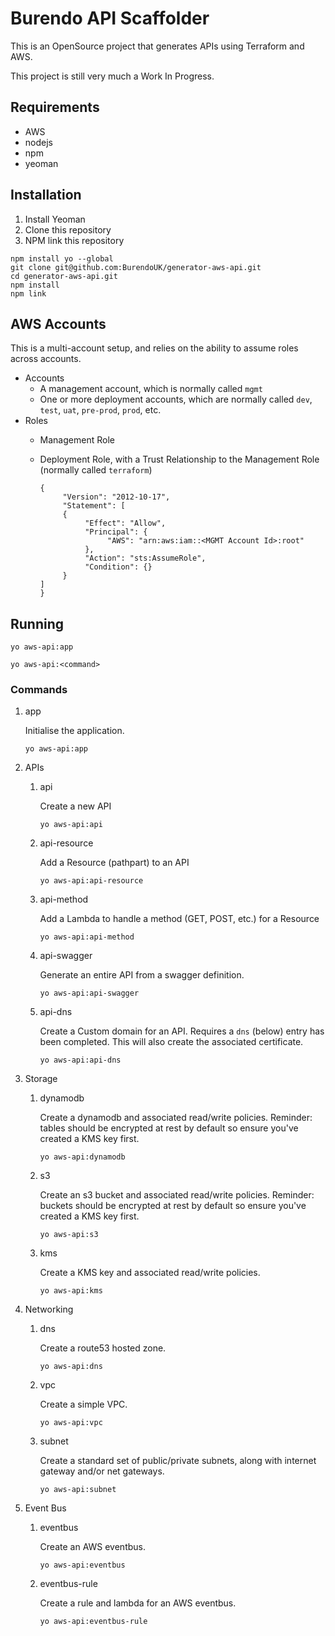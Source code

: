 # Burendo API Scaffolder

This is an OpenSource project that generates APIs using Terraform and AWS.

This project is still very much a Work In Progress.

## Requirements

* AWS
* nodejs
* npm
* yeoman

## Installation

1. Install Yeoman
2. Clone this repository
3. NPM link this repository

```
npm install yo --global
git clone git@github.com:BurendoUK/generator-aws-api.git
cd generator-aws-api.git
npm install
npm link
```

## AWS Accounts

This is a multi-account setup, and relies on the ability to assume roles across accounts.

* Accounts
  * A management account, which is normally called `mgmt`
  * One or more deployment accounts, which are normally called `dev`, `test`, `uat`, `pre-prod`, `prod`, etc.
* Roles
  * Management Role
  * Deployment Role, with a Trust Relationship to the Management Role (normally called `terraform`)

     ```
     {
          "Version": "2012-10-17",
          "Statement": [
          {
               "Effect": "Allow",
               "Principal": {
                    "AWS": "arn:aws:iam::<MGMT Account Id>:root"
               },
               "Action": "sts:AssumeRole",
               "Condition": {}
          }
     ]
     }
     ```

## Running

```
yo aws-api:app
```

```
yo aws-api:<command>
```

### Commands

1. app

    Initialise the application.

    ```
    yo aws-api:app
    ```

1. APIs
   1. api

        Create a new API

        ```
        yo aws-api:api
        ```

   2. api-resource

        Add a Resource (pathpart) to an API

        ```
        yo aws-api:api-resource
        ```

   3. api-method

        Add a Lambda to handle a method (GET, POST, etc.) for a Resource

        ```
        yo aws-api:api-method
        ```

   4. api-swagger

        Generate an entire API from a swagger definition.

        ```
        yo aws-api:api-swagger
        ```

   5. api-dns

        Create a Custom domain for an API.  Requires a `dns` (below) entry has been completed.  This will also create the associated certificate.

        ```
        yo aws-api:api-dns
        ```

2. Storage
   1. dynamodb

        Create a dynamodb and associated read/write policies.  Reminder: tables should be encrypted at rest by default so ensure you've created a KMS key first.

        ```
        yo aws-api:dynamodb
        ```

   2.  s3

        Create an s3 bucket and associated read/write policies.  Reminder: buckets should be encrypted at rest by default so ensure you've created a KMS key first.

        ```
        yo aws-api:s3
        ```

   3.  kms

        Create a KMS key and associated read/write policies.

        ```
        yo aws-api:kms
        ```

3.  Networking
    1. dns

        Create a route53 hosted zone.

        ```
        yo aws-api:dns
        ```

    2.  vpc

        Create a simple VPC.

        ```
        yo aws-api:vpc
        ```

    3.  subnet

        Create a standard set of public/private subnets, along with internet gateway and/or net gateways.

        ```
        yo aws-api:subnet
        ```

4.  Event Bus



    1.  eventbus

        Create an AWS eventbus.

        ```
        yo aws-api:eventbus
        ```

    2.  eventbus-rule

        Create a rule and lambda for an AWS eventbus.

        ```
        yo aws-api:eventbus-rule
        ```
